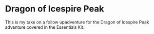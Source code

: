 # Dragon of Icespire Peak
This is my take on a follow upadventure for the Dragon of Icespire Peak adventure covered in the Essentials Kit.
